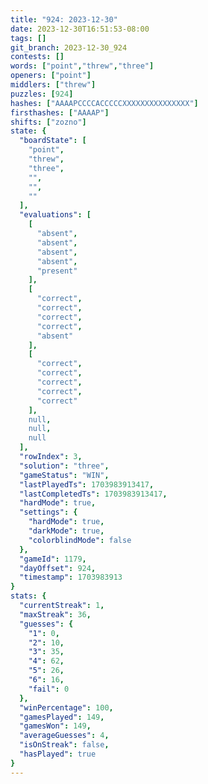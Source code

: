 ```yaml
---
title: "924: 2023-12-30"
date: 2023-12-30T16:51:53-08:00
tags: []
git_branch: 2023-12-30_924
contests: []
words: ["point","threw","three"]
openers: ["point"]
middlers: ["threw"]
puzzles: [924]
hashes: ["AAAAPCCCCACCCCCXXXXXXXXXXXXXXX"]
firsthashes: ["AAAAP"]
shifts: ["zozno"]
state: {
  "boardState": [
    "point",
    "threw",
    "three",
    "",
    "",
    ""
  ],
  "evaluations": [
    [
      "absent",
      "absent",
      "absent",
      "absent",
      "present"
    ],
    [
      "correct",
      "correct",
      "correct",
      "correct",
      "absent"
    ],
    [
      "correct",
      "correct",
      "correct",
      "correct",
      "correct"
    ],
    null,
    null,
    null
  ],
  "rowIndex": 3,
  "solution": "three",
  "gameStatus": "WIN",
  "lastPlayedTs": 1703983913417,
  "lastCompletedTs": 1703983913417,
  "hardMode": true,
  "settings": {
    "hardMode": true,
    "darkMode": true,
    "colorblindMode": false
  },
  "gameId": 1179,
  "dayOffset": 924,
  "timestamp": 1703983913
}
stats: {
  "currentStreak": 1,
  "maxStreak": 36,
  "guesses": {
    "1": 0,
    "2": 10,
    "3": 35,
    "4": 62,
    "5": 26,
    "6": 16,
    "fail": 0
  },
  "winPercentage": 100,
  "gamesPlayed": 149,
  "gamesWon": 149,
  "averageGuesses": 4,
  "isOnStreak": false,
  "hasPlayed": true
}
---
```

<!-- more -->

